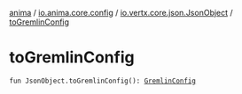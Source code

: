 [anima](../../index.md) / [io.anima.core.config](../index.md) / [io.vertx.core.json.JsonObject](index.md) / [toGremlinConfig](./to-gremlin-config.md)

# toGremlinConfig

`fun JsonObject.toGremlinConfig(): `[`GremlinConfig`](../-gremlin-config/index.md)